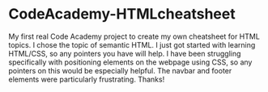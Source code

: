 # CodeAcademy-HTMLcheatsheet
My first real Code Academy project to create my own cheatsheet for HTML topics. I chose the topic of semantic HTML. 
I just got started with learning HTML/CSS, so any pointers you have will help. I have been struggling specifically with positioning elements on the webpage using CSS, so any pointers on this would be especially helpful. The navbar and footer elements were particularly frustrating. 
Thanks!
